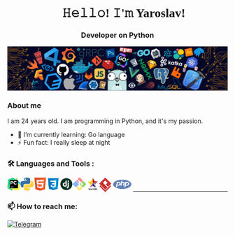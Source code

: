 <h1 align="center" >
<font face="Cambria">👋 𝙷𝚎𝚕𝚕𝚘! 𝙸'𝚖 Yaroslav!</font>
</h1>

<h3 align="center">Developer on Python</h3>

<p align="center">
    <img align="left" alt="pyCharm" src="image/header.png" />
</p>

<!-- don't look here -->
<br/>
<br/>
<br/>
<br/>
<br/>
<br/>
<!-- don't look here -->

### About me

I am 24 years old. I am programming in Python, and it's my passion.

- 🌱 I’m currently learning: Go language
- ⚡ Fun fact: I really sleep at night

### :hammer_and_wrench: Languages and Tools :

<img align="left" alt="pyCharm" src="image/pyCharm.png" width="30"/>
<img align="left" alt="Python" src="image/python.png" width="30"/>
<img align="left" alt="Html5" src="image/html5.png" width="30"/>
<img align="left" alt="Css3" src="image/css.png" width="30"/>
<img align="left" alt="Django" src="image/django.png" width="30"/>
<img align="left" alt="Git" src="image/git.png" width="30"/>
<img align="left" alt="StarUML" src="image/StarUML.png" width="30"/>
<img align="left" alt="Git" src="image/VirtualParadigm.png" width="28"/>
<img align="left" alt="PHP" src="image/php.png" width="50"/>

<br>

---

### 📫 How to reach me:

<a href="https://t.me/OZyaroslav">
    <img alt="Telegram" src="https://img.shields.io/badge/-Telegram-blue?style=flat&logo=Telegram&logoColor=white">
</a>

[//]: # ([![codewars]&#40;https://www.codewars.com/users/mangoodd/badges/small&#41;]&#40;https://www.codewars.com/users/mangoodd&#41;)
      
